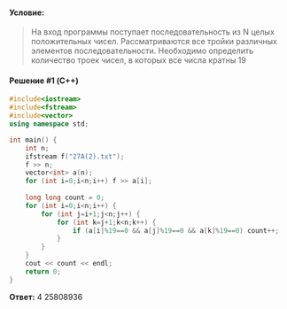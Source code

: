 #### Условие:
> На вход программы поступает последовательность из N целых положительных чисел. Рассматриваются все тройки различных элементов последовательности. Необходимо определить количество троек чисел, в которых все числа кратны 19

#### Решение #1 (C++)
```cpp
#include<iostream>
#include<fstream>
#include<vector>
using namespace std;

int main() {
	int n;
	ifstream f("27A(2).txt");
	f >> n;
	vector<int> a(n);
	for (int i=0;i<n;i++) f >> a[i];
	
	long long count = 0;
	for (int i=0;i<n;i++) {
		for (int j=i+1;j<n;j++) {
			for (int k=j+1;k<n;k++) {
				if (a[i]%19==0 && a[j]%19==0 && a[k]%19==0) count++;
			}
		}
	}
	cout << count << endl;
	return 0;
}
```

**Ответ:** 4 25808936
